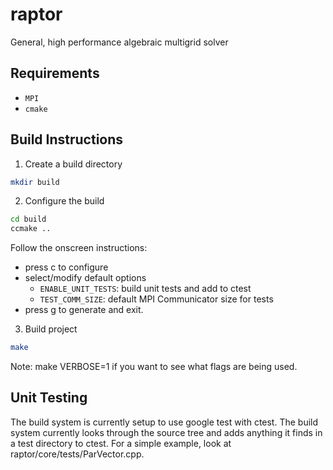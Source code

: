 raptor
======

General, high performance algebraic multigrid solver

Requirements
------------

- `MPI`
- `cmake`


Build Instructions
------------------
1. Create a build directory
```bash
mkdir build
```
2. Configure the build
```bash
cd build
ccmake ..
```
Follow the onscreen instructions:

* press c to configure
* select/modify default options
  * ```ENABLE_UNIT_TESTS```: build unit tests and add to ctest
  * ```TEST_COMM_SIZE```: default MPI Communicator size for tests
* press g to generate and exit.
3. Build project
```bash
make
```
Note: make VERBOSE=1 if you want to see what flags are being used.

Unit Testing
------------

The build system is currently setup to use google test with ctest. The build
system currently looks through the source tree and adds anything it finds in a
test directory to ctest. For a simple example, look at
raptor/core/tests/ParVector.cpp.

